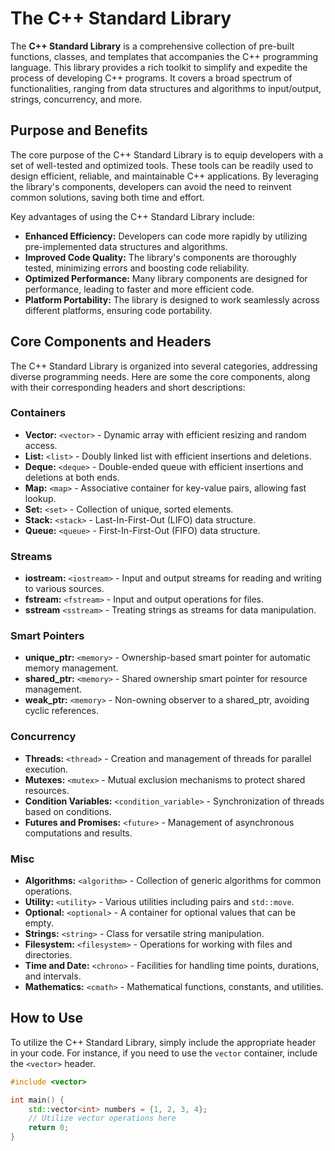 # The C++ Standard Library

The **C++ Standard Library** is a comprehensive collection of pre-built functions, classes, and templates that accompanies the C++ programming language. 
This library provides a rich toolkit to simplify and expedite the process of developing C++ programs. It covers a broad spectrum of functionalities,
ranging from data structures and algorithms to input/output, strings, concurrency, and more.

## Purpose and Benefits

The core purpose of the C++ Standard Library is to equip developers with a set of well-tested and optimized tools. 
These tools can be readily used to design efficient, reliable, and maintainable C++ applications. By leveraging the library's components, 
developers can avoid the need to reinvent common solutions, saving both time and effort.

Key advantages of using the C++ Standard Library include:

- **Enhanced Efficiency:** Developers can code more rapidly by utilizing pre-implemented data structures and algorithms.
- **Improved Code Quality:** The library's components are thoroughly tested, minimizing errors and boosting code reliability.
- **Optimized Performance:** Many library components are designed for performance, leading to faster and more efficient code.
- **Platform Portability:** The library is designed to work seamlessly across different platforms, ensuring code portability.

## Core Components and Headers

The C++ Standard Library is organized into several categories, addressing diverse programming needs. 
Here are some the core components, along with their corresponding headers and short descriptions:

### Containers

- **Vector:** `<vector>` - Dynamic array with efficient resizing and random access.
- **List:** `<list>` - Doubly linked list with efficient insertions and deletions.
- **Deque:** `<deque>` - Double-ended queue with efficient insertions and deletions at both ends.
- **Map:** `<map>` - Associative container for key-value pairs, allowing fast lookup.
- **Set:** `<set>` - Collection of unique, sorted elements.
- **Stack:** `<stack>` - Last-In-First-Out (LIFO) data structure.
- **Queue:** `<queue>` - First-In-First-Out (FIFO) data structure.

### Streams

- **iostream:** `<iostream>` - Input and output streams for reading and writing to various sources.
- **fstream:** `<fstream>` - Input and output operations for files.
- **sstream** `<sstream>` - Treating strings as streams for data manipulation.

### Smart Pointers

- **unique_ptr:** `<memory>` - Ownership-based smart pointer for automatic memory management.
- **shared_ptr:** `<memory>` - Shared ownership smart pointer for resource management.
- **weak_ptr:** `<memory>` - Non-owning observer to a shared_ptr, avoiding cyclic references.

### Concurrency

- **Threads:** `<thread>` - Creation and management of threads for parallel execution.
- **Mutexes:** `<mutex>` - Mutual exclusion mechanisms to protect shared resources.
- **Condition Variables:** `<condition_variable>` - Synchronization of threads based on conditions.
- **Futures and Promises:** `<future>` - Management of asynchronous computations and results.


### Misc

- **Algorithms:** `<algorithm>` - Collection of generic algorithms for common operations.
- **Utility:** `<utility>` - Various utilities including pairs and `std::move`.
- **Optional:** `<optional>` - A container for optional values that can be empty.
- **Strings:** `<string>` - Class for versatile string manipulation.
- **Filesystem:** `<filesystem>` - Operations for working with files and directories.
- **Time and Date:** `<chrono>` - Facilities for handling time points, durations, and intervals.
- **Mathematics:** `<cmath>` - Mathematical functions, constants, and utilities.


## How to Use

To utilize the C++ Standard Library, simply include the appropriate header in your code. 
For instance, if you need to use the `vector` container, include the `<vector>` header.

```cpp
#include <vector>

int main() {
    std::vector<int> numbers = {1, 2, 3, 4};
    // Utilize vector operations here
    return 0;
}
